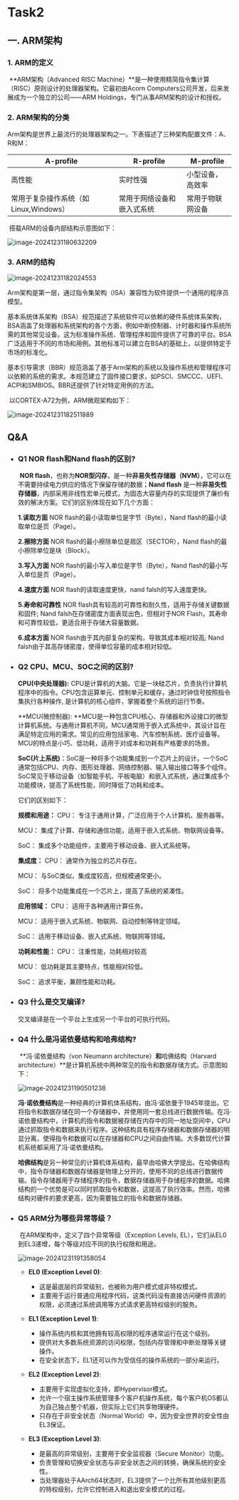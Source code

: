 # Task2

## 一. ARM架构

### 1. ARM的定义

​		**ARM架构（Advanced RISC Machine）**是一种使用精简指令集计算（RISC）原则设计的处理器架构。它最初由Acorn Computers公司开发，后来发展成为一个独立的公司——ARM Holdings，专门从事ARM架构的设计和授权。

### 2. ARM架构的分类

​		Arm架构是世界上最流行的处理器架构之一。下表描述了三种架构配置文件：A、R和M：

| A-profile                             | R-profile                  | M-profile        |
| ------------------------------------- | -------------------------- | ---------------- |
| 高性能                                | 实时性强                   | 小型设备，高效率 |
| 常用于复杂操作系统（如Linux,Windows） | 常用于网络设备和嵌入式系统 | 常用于物联网设备 |

​		搭载ARM的设备内部结构示意图如下：

![image-20241231180632209](C:\Users\17716\AppData\Roaming\Typora\typora-user-images\image-20241231180632209.png)



### 3. ARM的结构

![image-20241231182024553](C:\Users\17716\AppData\Roaming\Typora\typora-user-images\image-20241231182024553.png)

​		Arm架构是第一层，通过指令集架构（ISA）兼容性为软件提供一个通用的程序员模型。

​		基本系统体系架构（BSA）规范描述了系统软件可以依赖的硬件系统体系架构，BSA涵盖了处理器和系统架构的各个方面，例如中断控制器、计时器和操作系统所需的其他常见设备。这为标准操作系统、管理程序和固件提供了可靠的平台。BSA广泛适用于不同的市场和用例。其他标准可以建立在BSA的基础上，以提供特定于市场的标准化。

​		基本引导需求（BBR）规范涵盖了基于Arm架构的系统以及操作系统和管理程序可以依赖的系统的需求。本规范建立了固件接口要求，如PSCI、SMCCC、UEFI、ACPI和SMBIOS。BBR还提供了针对特定用例的方法。

​		以CORTEX-A72为例，ARM微观架构如下：

![image-20241231182511889](C:\Users\17716\AppData\Roaming\Typora\typora-user-images\image-20241231182511889.png)



## Q&A

 - ### Q1 NOR flash和Nand flash的区别?

   ​		**NOR flash**，也称为**NOR型闪存**，是一种**非易失性存储器（NVM）**，它可以在不需要持续电力供应的情况下保留存储的数据；**Nand flash** 是一种**非易失性存储器**，内部采用非线性宏单元模式，为固态大容量内存的实现提供了廉价有效的解决方案。它们的区别体现在如下几个方面：

   **1.读取方面**
   		NOR flash的最小读取单位是字节（Byte），Nand flash的最小读取单位是页（Page）。

   **2.擦除方面**
   		NOR flash的最小擦除单位是扇区（SECTOR），Nand flash的最小擦除单位是块（Block）。

   **3.写入方面**
   		NOR flash的最小写入单位是字节（Byte），Nand flash的最小写入单位是页（Page）。

   **4.速度方面**
   		NOR flash的读取速度更快，nand falsh的写入速度更快。

   **5.寿命和可靠性**
   		NOR flash具有较高的可靠性和耐久性，适用于存储关键数据和固件; Nand falsh在存储密度方面表现出色，但相对于NOR Flash，其寿命和可靠性较低，更适合用于存储大容量数据。

   **6.成本方面**
   		NOR flash由于其内部复杂的架构，导致其成本相对较高; Nand falsh由于其高存储密度，使得单位容量的成本相对较低。

 - ### Q2 CPU、MCU、SOC之间的区别?

   **CPU(中央处理器):** CPU是计算机的大脑。它是一块硅芯片，负责执行计算机程序中的指令。CPU包含运算单元、控制单元和缓存，通过时钟信号按照指令集执行各种操作, 是计算机的核心组件，掌握着整个系统的运行节奏。

   **MCU(微控制器): **MCU是一种包含CPU核心、存储器和外设接口的微型计算机系统。与通用计算机不同，MCU通常用于嵌入式系统中，其设计旨在满足特定应用的需求。常见的应用包括家电、汽车控制系统、医疗设备等。MCU的特点是小巧、低功耗，适用于对成本和功耗有严格要求的场景。

   **SoC(片上系统)**：SoC是一种将多个功能集成到一个芯片上的设计。一个SoC通常包括CPU、内存、图形处理器、网络控制器、输入输出接口等多个组件。SoC常见于移动设备（如智能手机、平板电脑）和嵌入式系统，通过集成多个功能模块，提高了系统性能，同时降低了功耗和成本。

   它们的区别如下：

   **规模和用途：**
   CPU： 专注于通用计算，广泛应用于个人计算机、服务器等。

   MCU： 集成了计算、存储和通信功能，适用于嵌入式系统、物联网设备等。

   SoC： 集成多个功能组件，主要用于移动设备、嵌入式系统等。

   **集成度：**
   CPU： 通常作为独立的芯片存在。

   MCU： 与SoC类似，集成度较高，但规模通常更小。

   SoC： 将多个功能集成在一个芯片上，提高了系统的紧凑性。

   **应用领域：**
   CPU： 适用于各种通用计算任务。

   MCU： 适用于嵌入式系统、物联网、自动控制等特定领域。

   SoC： 适用于移动设备、嵌入式系统、物联网等领域。

   **功耗和性能：**
   CPU： 注重性能，功耗相对较高

   MCU： 低功耗是其主要特点，性能相对较低。

   SoC： 追求平衡，兼顾性能和功耗。

 - ### Q3 什么是交叉编译?

   交叉编译是在一个平台上生成另一个平台的可执行代码。

 - ### Q4 什么是冯诺依曼结构和哈弗结构?

   ​		**冯·诺依曼结构（von Neumann architecture）**和**哈佛结构（Harvard architecture）**是计算机系统中两种常见的指令和数据存储方式。示意图如下：

   ![image-20241231190501238](C:\Users\17716\AppData\Roaming\Typora\typora-user-images\image-20241231190501238.png)

   ​		**冯·诺依曼结构**是一种经典的计算机体系结构，由冯·诺依曼于1945年提出。它将指令和数据存储在同一个存储器中，并使用同一套总线进行数据传输。在冯·诺依曼结构中，计算机的指令和数据被存储在内存中的同一地址空间中，CPU通过抓取指令和数据来执行程序。这种结构具有程序存储器和数据存储器的明显分离，使得指令和数据可以在存储器和CPU之间自由传输。大多数现代计算机系统都采用了冯·诺依曼结构。

   ​		**哈佛结构**是另一种常见的计算机体系结构，最早由哈佛大学提出。在哈佛结构中，指令存储器和数据存储器是物理上分开的，使用不同的总线进行数据传输。指令存储器用于存储程序的指令，数据存储器用于存储程序的数据。哈佛结构的一个优势是可以同时抓取指令和数据，这提高了执行效率。然而，哈佛结构对硬件的要求更高，因为需要独立的指令和数据存储器。

 - ### Q5 ARM分为哪些异常等级？

   ​		在ARM架构中，定义了四个异常等级（Exception Levels, EL），它们从EL0到EL3递增，每个等级对应不同的执行权限和用途。

   ![image-20241231191358054](C:\Users\17716\AppData\Roaming\Typora\typora-user-images\image-20241231191358054.png)

   

   - **EL0 (Exception Level 0)**: 
     - 这是最底层的异常级别，也被称为用户模式或非特权模式。
     - 主要用于运行普通应用程序代码，这类代码没有直接访问硬件资源的权限，必须通过系统调用等方式请求更高特权级别的服务。

   - **EL1 (Exception Level 1)**:
     - 操作系统内核和其他拥有较高权限的程序通常运行在这个级别。
     - 提供对大多数系统资源的访问权限，包括内存管理和中断处理等关键操作。
     - 在安全状态下，EL1还可以作为受信任的操作系统的一部分来运行。

   - **EL2 (Exception Level 2)**:
     - 主要用于实现虚拟化支持，即Hypervisor模式。
     - 允许一个宿主操作系统管理多个客户机操作系统，每个客户机OS都认为自己独占整个机器，但实际上它们共享物理硬件。
     - 只存在于非安全状态（Normal World）中，因为安全世界的安全性由EL3保证。

   - **EL3 (Exception Level 3)**:
     - 是最高的异常级别，主要用于安全监视器（Secure Monitor）功能。
     - 负责管理和切换安全状态与非安全状态之间的转换，确保系统的安全性。
     - 当处理器处于AArch64状态时，EL3提供了一个比所有其他级别更高的特权级别，允许它控制进入和退出安全模式的过程。

   

   

   